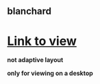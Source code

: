 ## blanchard
# [Link to view](https://wastedideas.github.io/blanchard/)

**not adaptive layout**

**only for viewing on a desktop**

